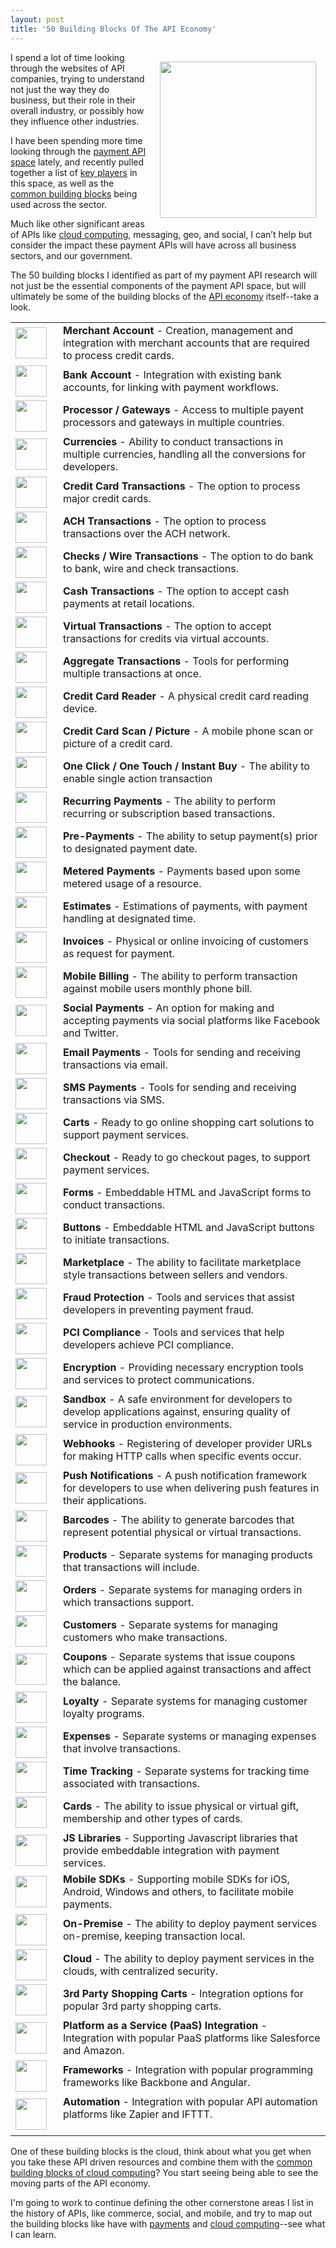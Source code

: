 ```yaml
---
layout: post
title: '50 Building Blocks Of The API Economy'
---
```

<p><a href="http://apievangelist.com/2010/09/25/the-api-economy/" target="_blank"><img style="padding: 15px;" src="http://kinlane-productions.s3.amazonaws.com/api-evangelist-site/blog/api-economy.png" alt="" width="250" align="right" /></a></p>
<p>I spend a lot of time looking through the websites of API companies, trying to understand not just the way they do business, but their role in their overall industry, or possibly how they influence other industries.</p>
<p>I have been spending more time looking through the <a href="http://payments.apievangelist.com/index.html">payment API space</a> lately, and recently pulled together a list of <a href="http://payments.apievangelist.com/companies.html">key players</a> in this space, as well as the <a href="http://payments.apievangelist.com/building-blocks.html">common building blocks</a> being used across the sector.</p>
<p>Much like other significant areas of APIs like <a href="http://apievangelist.com/2014/03/11/common-building-blocks-of-cloud-apis/">cloud computing</a>, messaging, geo, and social, I can&rsquo;t help but consider the impact these payment APIs will have across all business sectors, and our government.</p>
<p>The 50 building blocks I identified as part of my payment API research will not just be the essential components of the payment API space, but will ultimately be some of the building blocks of the <a href="http://apievangelist.com/2010/09/25/the-api-economy/">API economy</a> itself--take a look.</p>
<table id="buildingblockListing" class="buildingblocklistingul">
<tbody>
<tr>
<td width="60" align="center" valign="middle"><img src="http://kinlane-productions.s3.amazonaws.com/api-evangelist-site/building-blocks/bw-store.png" alt="" width="50" align="left" /></td>
<td align="left" valign="middle"><strong>Merchant Account</strong>&nbsp;- Creation, management and integration with merchant accounts that are required to process credit cards.</td>
</tr>
<tr>
<td width="60" align="center" valign="middle"><img src="http://kinlane-productions.s3.amazonaws.com/api-evangelist-site/building-blocks/bw-bank.png" alt="" width="50" align="left" /></td>
<td align="left" valign="middle"><strong>Bank Account</strong>&nbsp;- Integration with existing bank accounts, for linking with payment workflows.</td>
</tr>
<tr>
<td width="60" align="center" valign="middle"><img src="http://kinlane-productions.s3.amazonaws.com/api-evangelist-site/building-blocks/bw-proxy-left.png" alt="" width="50" align="left" /></td>
<td align="left" valign="middle"><strong>Processor / Gateways</strong>&nbsp;- Access to multiple payent processors and gateways in multiple countries.</td>
</tr>
<tr>
<td width="60" align="center" valign="middle"><img src="http://kinlane-productions.s3.amazonaws.com/api-evangelist-site/building-blocks/bw-currency.png" alt="" width="50" align="left" /></td>
<td align="left" valign="middle"><strong>Currencies</strong>&nbsp;- Ability to conduct transactions in multiple currencies, handling all the conversions for developers.</td>
</tr>
<tr>
<td width="60" align="center" valign="middle"><img src="http://kinlane-productions.s3.amazonaws.com/api-evangelist-site/building-blocks/bw-credit-card.png" alt="" width="50" align="left" /></td>
<td align="left" valign="middle"><strong>Credit Card Transactions</strong>&nbsp;- The option to process major credit cards.</td>
</tr>
<tr>
<td width="60" align="center" valign="middle"><img src="http://kinlane-productions.s3.amazonaws.com/api-evangelist-site/building-blocks/bw-dollar-sign.png" alt="" width="50" align="left" /></td>
<td align="left" valign="middle"><strong>ACH Transactions</strong>&nbsp;- The option to process transactions over the ACH network.</td>
</tr>
<tr>
<td width="60" align="center" valign="middle"><img src="http://kinlane-productions.s3.amazonaws.com/api-evangelist-site/building-blocks/bw-dollar-sign.png" alt="" width="50" align="left" /></td>
<td align="left" valign="middle"><strong>Checks / Wire Transactions</strong>&nbsp;- The option to do bank to bank, wire and check transactions.</td>
</tr>
<tr>
<td width="60" align="center" valign="middle"><img src="http://kinlane-productions.s3.amazonaws.com/api-evangelist-site/building-blocks/bw-cash.png" alt="" width="50" align="left" /></td>
<td align="left" valign="middle"><strong>Cash Transactions</strong>&nbsp;- The option to accept cash payments at retail locations.</td>
</tr>
<tr>
<td width="60" align="center" valign="middle"><img src="http://kinlane-productions.s3.amazonaws.com/api-evangelist-site/building-blocks/bw-dollar-sign.png" alt="" width="50" align="left" /></td>
<td align="left" valign="middle"><strong>Virtual Transactions</strong>&nbsp;- The option to accept transactions for credits via virtual accounts.</td>
</tr>
<tr>
<td width="60" align="center" valign="middle"><img src="http://kinlane-productions.s3.amazonaws.com/api-evangelist-site/building-blocks/bw-touch-points.jpg" alt="" width="50" align="left" /></td>
<td align="left" valign="middle"><strong>Aggregate Transactions</strong>&nbsp;- Tools for performing multiple transactions at once.</td>
</tr>
<tr>
<td width="60" align="center" valign="middle"><img src="http://kinlane-productions.s3.amazonaws.com/api-evangelist-site/building-blocks/bw-credit-card.png" alt="" width="50" align="left" /></td>
<td align="left" valign="middle"><strong>Credit Card Reader</strong>&nbsp;- A physical credit card reading device.</td>
</tr>
<tr>
<td width="60" align="center" valign="middle"><img src="http://kinlane-productions.s3.amazonaws.com/api-evangelist-site/building-blocks/bw-credit-card.png" alt="" width="50" align="left" /></td>
<td align="left" valign="middle"><strong>Credit Card Scan / Picture</strong>&nbsp;- A mobile phone scan or picture of a credit card.</td>
</tr>
<tr>
<td width="60" align="center" valign="middle"><img src="http://kinlane-productions.s3.amazonaws.com/api-evangelist-site/building-blocks/bw-click.png" alt="" width="50" align="left" /></td>
<td align="left" valign="middle"><strong>One Click / One Touch / Instant Buy</strong>&nbsp;- The ability to enable single action transaction</td>
</tr>
<tr>
<td width="60" align="center" valign="middle"><img src="http://kinlane-productions.s3.amazonaws.com/api-evangelist-site/building-blocks/bw-payment-scheduled.png" alt="" width="50" align="left" /></td>
<td align="left" valign="middle"><strong>Recurring Payments</strong>&nbsp;- The ability to perform recurring or subscription based transactions.</td>
</tr>
<tr>
<td width="60" align="center" valign="middle"><img src="http://kinlane-productions.s3.amazonaws.com/api-evangelist-site/building-blocks/bw-dollar-sign.png" alt="" width="50" align="left" /></td>
<td align="left" valign="middle"><strong>Pre-Payments</strong>&nbsp;- The ability to setup payment(s) prior to designated payment date.</td>
</tr>
<tr>
<td width="60" align="center" valign="middle"><img src="http://kinlane-productions.s3.amazonaws.com/api-evangelist-site/building-blocks/bw-payment-scheduled.png" alt="" width="50" align="left" /></td>
<td align="left" valign="middle"><strong>Metered Payments</strong>&nbsp;- Payments based upon some metered usage of a resource.</td>
</tr>
<tr>
<td width="60" align="center" valign="middle"><img src="http://kinlane-productions.s3.amazonaws.com/api-evangelist-site/building-blocks/bw-question-mark.png" alt="" width="50" align="left" /></td>
<td align="left" valign="middle"><strong>Estimates</strong>&nbsp;- Estimations of payments, with payment handling at designated time.</td>
</tr>
<tr>
<td width="60" align="center" valign="middle"><img src="http://kinlane-productions.s3.amazonaws.com/api-evangelist-site/building-blocks/bw-invoice.png" alt="" width="50" align="left" /></td>
<td align="left" valign="middle"><strong>Invoices</strong>&nbsp;- Physical or online invoicing of customers as request for payment.</td>
</tr>
<tr>
<td width="60" align="center" valign="middle"><img src="http://kinlane-productions.s3.amazonaws.com/api-evangelist-site/building-blocks/bw-in-app-purchases.png" alt="" width="50" align="left" /></td>
<td align="left" valign="middle"><strong>Mobile Billing</strong>&nbsp;- The ability to perform transaction against mobile users monthly phone bill.</td>
</tr>
<tr>
<td width="60" align="center" valign="middle"><img src="http://kinlane-productions.s3.amazonaws.com/api-evangelist-site/building-blocks/bw-facebook-credits.png" alt="" width="50" align="left" /></td>
<td align="left" valign="middle"><strong>Social Payments</strong>&nbsp;- An option for making and accepting payments via social platforms like Facebook and Twitter.</td>
</tr>
<tr>
<td width="60" align="center" valign="middle"><img src="http://kinlane-productions.s3.amazonaws.com/api-evangelist-site/building-blocks/bw-email-money.png" alt="" width="50" align="left" /></td>
<td align="left" valign="middle"><strong>Email Payments</strong>&nbsp;- Tools for sending and receiving transactions via email.</td>
</tr>
<tr>
<td width="60" align="center" valign="middle"><img src="http://kinlane-productions.s3.amazonaws.com/api-evangelist-site/building-blocks/bw-sms.jpg" alt="" width="50" align="left" /></td>
<td align="left" valign="middle"><strong>SMS Payments</strong>&nbsp;- Tools for sending and receiving transactions via SMS.</td>
</tr>
<tr>
<td width="60" align="center" valign="middle"><img src="http://kinlane-productions.s3.amazonaws.com/api-evangelist-site/building-blocks/bw-cart.png" alt="" width="50" align="left" /></td>
<td align="left" valign="middle"><strong>Carts</strong>&nbsp;- Ready to go online shopping cart solutions to support payment services.</td>
</tr>
<tr>
<td width="60" align="center" valign="middle"><img src="http://kinlane-productions.s3.amazonaws.com/api-evangelist-site/building-blocks/bw-cart-checkout.png" alt="" width="50" align="left" /></td>
<td align="left" valign="middle"><strong>Checkout</strong>&nbsp;- Ready to go checkout pages, to support payment services.</td>
</tr>
<tr>
<td width="60" align="center" valign="middle"><img src="http://kinlane-productions.s3.amazonaws.com/api-evangelist-site/building-blocks/bw-page.jpg" alt="" width="50" align="left" /></td>
<td align="left" valign="middle"><strong>Forms</strong>&nbsp;- Embeddable HTML and JavaScript forms to conduct transactions.</td>
</tr>
<tr>
<td width="60" align="center" valign="middle"><img src="http://kinlane-productions.s3.amazonaws.com/api-evangelist-site/building-blocks/bw-pay-now-button.png" alt="" width="50" align="left" /></td>
<td align="left" valign="middle"><strong>Buttons</strong>&nbsp;- Embeddable HTML and JavaScript buttons to initiate transactions.</td>
</tr>
<tr>
<td width="60" align="center" valign="middle"><img src="http://kinlane-productions.s3.amazonaws.com/api-evangelist-site/building-blocks/bw-marketplace.png" alt="" width="50" align="left" /></td>
<td align="left" valign="middle"><strong>Marketplace</strong>&nbsp;- The ability to facilitate marketplace style transactions between sellers and vendors.</td>
</tr>
<tr>
<td width="60" align="center" valign="middle"><img src="http://kinlane-productions.s3.amazonaws.com/api-evangelist-site/building-blocks/bw-fraud.png" alt="" width="50" align="left" /></td>
<td align="left" valign="middle"><strong>Fraud Protection</strong>&nbsp;- Tools and services that assist developers in preventing payment fraud.</td>
</tr>
<tr>
<td width="60" align="center" valign="middle"><img src="http://kinlane-productions.s3.amazonaws.com/api-evangelist-site/building-blocks/bw-pci-logo.png" alt="" width="50" align="left" /></td>
<td align="left" valign="middle"><strong>PCI Compliance</strong>&nbsp;- Tools and services that help developers achieve PCI compliance.</td>
</tr>
<tr>
<td width="60" align="center" valign="middle"><img src="http://kinlane-productions.s3.amazonaws.com/api-evangelist-site/building-blocks/bw-padlock.png" alt="" width="50" align="left" /></td>
<td align="left" valign="middle"><strong>Encryption</strong>&nbsp;- Providing necessary encryption tools and services to protect communications.</td>
</tr>
<tr>
<td width="60" align="center" valign="middle"><img src="http://kinlane-productions.s3.amazonaws.com/api-evangelist-site/building-blocks/bw-sandbox.jpeg" alt="" width="50" align="left" /></td>
<td align="left" valign="middle"><strong>Sandbox</strong>&nbsp;- A safe environment for developers to develop applications against, ensuring quality of service in production environments.</td>
</tr>
<tr>
<td width="60" align="center" valign="middle"><img src="http://kinlane-productions.s3.amazonaws.com/api-evangelist-site/building-blocks/webhooks.png" alt="" width="50" align="left" /></td>
<td align="left" valign="middle"><strong>Webhooks</strong>&nbsp;- Registering of developer provider URLs for making HTTP calls when specific events occur.</td>
</tr>
<tr>
<td width="60" align="center" valign="middle"><img src="http://kinlane-productions.s3.amazonaws.com/api-evangelist-site/building-blocks/bw-notification.jpg" alt="" width="50" align="left" /></td>
<td align="left" valign="middle"><strong>Push Notifications</strong>&nbsp;- A push notification framework for developers to use when delivering push features in their applications.</td>
</tr>
<tr>
<td width="60" align="center" valign="middle"><img src="http://kinlane-productions.s3.amazonaws.com/api-evangelist-site/building-blocks/bw-barcode.jpg" alt="" width="50" align="left" /></td>
<td align="left" valign="middle"><strong>Barcodes</strong>&nbsp;- The ability to generate barcodes that represent potential physical or virtual transactions.</td>
</tr>
<tr>
<td width="60" align="center" valign="middle"><img src="http://kinlane-productions.s3.amazonaws.com/api-evangelist-site/building-blocks/bw-product.png" alt="" width="50" align="left" /></td>
<td align="left" valign="middle"><strong>Products</strong>&nbsp;- Separate systems for managing products that transactions will include.</td>
</tr>
<tr>
<td width="60" align="center" valign="middle"><img src="http://kinlane-productions.s3.amazonaws.com/api-evangelist-site/building-blocks/bw-orders.png" alt="" width="50" align="left" /></td>
<td align="left" valign="middle"><strong>Orders</strong>&nbsp;- Separate systems for managing orders in which transactions support.</td>
</tr>
<tr>
<td width="60" align="center" valign="middle"><img src="http://kinlane-productions.s3.amazonaws.com/api-evangelist-site/building-blocks/bw-customers.png" alt="" width="50" align="left" /></td>
<td align="left" valign="middle"><strong>Customers</strong>&nbsp;- Separate systems for managing customers who make transactions.</td>
</tr>
<tr>
<td width="60" align="center" valign="middle"><img src="http://kinlane-productions.s3.amazonaws.com/api-evangelist-site/building-blocks/bw-deals.png" alt="" width="50" align="left" /></td>
<td align="left" valign="middle"><strong>Coupons</strong>&nbsp;- Separate systems that issue coupons which can be applied against transactions and affect the balance.</td>
</tr>
<tr>
<td width="60" align="center" valign="middle"><img src="http://kinlane-productions.s3.amazonaws.com/api-evangelist-site/building-blocks/bw-handshake.jpg" alt="" width="50" align="left" /></td>
<td align="left" valign="middle"><strong>Loyalty</strong>&nbsp;- Separate systems for managing customer loyalty programs.</td>
</tr>
<tr>
<td width="60" align="center" valign="middle"><img src="http://kinlane-productions.s3.amazonaws.com/api-evangelist-site/building-blocks/bw-expenses.png" alt="" width="50" align="left" /></td>
<td align="left" valign="middle"><strong>Expenses</strong>&nbsp;- Separate systems or managing expenses that involve transactions.</td>
</tr>
<tr>
<td width="60" align="center" valign="middle"><img src="http://kinlane-productions.s3.amazonaws.com/api-evangelist-site/building-blocks/bw-clock.jpeg" alt="" width="50" align="left" /></td>
<td align="left" valign="middle"><strong>Time Tracking</strong>&nbsp;- Separate systems for tracking time associated with transactions.</td>
</tr>
<tr>
<td width="60" align="center" valign="middle"><img src="http://kinlane-productions.s3.amazonaws.com/api-evangelist-site/building-blocks/bw-cards.png" alt="" width="50" align="left" /></td>
<td align="left" valign="middle"><strong>Cards</strong>&nbsp;- The ability to issue physical or virtual gift, membership and other types of cards.</td>
</tr>
<tr>
<td width="60" align="center" valign="middle"><img src="http://kinlane-productions.s3.amazonaws.com/api-evangelist-site/building-blocks/bw-javascript.png" alt="" width="50" align="left" /></td>
<td align="left" valign="middle"><strong>JS Libraries</strong>&nbsp;- Supporting Javascript libraries that provide embeddable integration with payment services.</td>
</tr>
<tr>
<td width="60" align="center" valign="middle"><img src="http://kinlane-productions.s3.amazonaws.com/api-evangelist-site/building-blocks/bw-iphone.png" alt="" width="50" align="left" /></td>
<td align="left" valign="middle"><strong>Mobile SDKs</strong>&nbsp;- Supporting mobile SDKs for iOS, Android, Windows and others, to facilitate mobile payments.</td>
</tr>
<tr>
<td width="60" align="center" valign="middle"><img src="http://kinlane-productions.s3.amazonaws.com/api-evangelist-site/building-blocks/bw-home-icon.jpeg" alt="" width="50" align="left" /></td>
<td align="left" valign="middle"><strong>On-Premise</strong>&nbsp;- The ability to deploy payment services on-premise, keeping transaction local.</td>
</tr>
<tr>
<td width="60" align="center" valign="middle"><img src="http://kinlane-productions.s3.amazonaws.com/api-evangelist-site/building-blocks/bw-cloud.png" alt="" width="50" align="left" /></td>
<td align="left" valign="middle"><strong>Cloud</strong>&nbsp;- The ability to deploy payment services in the clouds, with centralized security.</td>
</tr>
<tr>
<td width="60" align="center" valign="middle"><img src="http://kinlane-productions.s3.amazonaws.com/api-evangelist-site/building-blocks/bw-cart.png" alt="" width="50" align="left" /></td>
<td align="left" valign="middle"><strong>3rd Party Shopping Carts</strong>&nbsp;- Integration options for popular 3rd party shopping carts.</td>
</tr>
<tr>
<td width="60" align="center" valign="middle"><img src="http://kinlane-productions.s3.amazonaws.com/api-evangelist-site/building-blocks/bw-cloud.png" alt="" width="50" align="left" /></td>
<td align="left" valign="middle"><strong>Platform as a Service (PaaS) Integration</strong>&nbsp;- Integration with popular PaaS platforms like Salesforce and Amazon.</td>
</tr>
<tr>
<td width="60" align="center" valign="middle"><img src="http://kinlane-productions.s3.amazonaws.com/api-evangelist-site/building-blocks/bw-code.png" alt="" width="50" align="left" /></td>
<td align="left" valign="middle"><strong>Frameworks</strong>&nbsp;- Integration with popular programming frameworks like Backbone and Angular.</td>
</tr>
<tr>
<td width="60" align="center" valign="middle"><img src="http://kinlane-productions.s3.amazonaws.com/api-evangelist-site/building-blocks/bw-clock-gear.png" alt="" width="50" align="left" /></td>
<td align="left" valign="middle"><strong>Automation</strong>&nbsp;- Integration with popular API automation platforms like Zapier and IFTTT.<br /><br /></td>
</tr>
</tbody>
</table>
<p>One of these building blocks is the cloud, think about what you get when you take these API driven resources and combine them with the <a href="http://apievangelist.com/2014/03/11/common-building-blocks-of-cloud-apis/">common building blocks of cloud computing</a>? You start seeing being able to see the moving parts of the API economy.</p>
<p>I'm going to work to continue defining the other cornerstone areas I list in the history of APIs, like commerce, social, and mobile, and try to map out the building blocks like have with <a href="http://payments.apievangelist.com/">payments</a> and <a href="http://apievangelist.com/2014/03/11/common-building-blocks-of-cloud-apis/">cloud computing</a>--see what I can learn.</p>